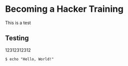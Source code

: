 # Becoming a Hacker Training

This is a test

## Testing
12312312312

```
$ echo "Hello, World!"
```